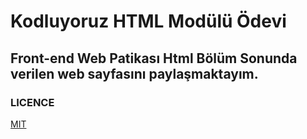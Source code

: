 # Kodluyoruz HTML Modülü Ödevi

## Front-end Web Patikası Html Bölüm Sonunda verilen web sayfasını paylaşmaktayım.

### LICENCE

[MIT](https://github.com/alirizacinibulak/Bolum-Sonu/blob/main/LICENSE)